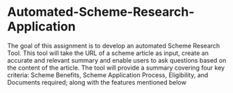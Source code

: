# Automated-Scheme-Research-Application
 The goal of this assignment is to develop an automated Scheme Research Tool. This
 tool will take the URL of a scheme article as input, create an accurate and relevant
 summary and enable users to ask questions based on the content of the article. The
 tool will provide a summary covering four key criteria: Scheme Benefits, Scheme
 Application Process, Eligibility, and Documents required; along with the features
 mentioned below
